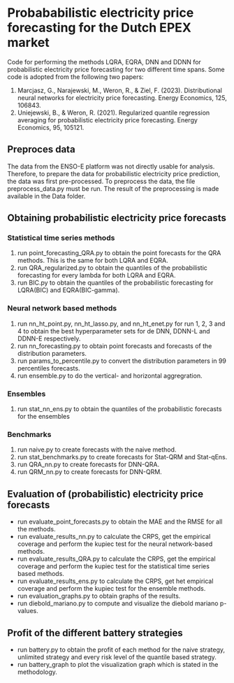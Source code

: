 # Probababilistic electricity price forecasting for the Dutch EPEX market
Code for performing the methods LQRA, EQRA, DNN and DDNN for probabilistic electricity price forecasting for two 
different time spans. Some code is adopted from the following two papers:
1. Marcjasz, G., Narajewski, M., Weron, R., & Ziel, F. (2023). Distributional neural networks for electricity price 
forecasting. Energy Economics, 125, 106843.
2. Uniejewski, B., & Weron, R. (2021). Regularized quantile regression averaging for probabilistic electricity price 
forecasting. Energy Economics, 95, 105121.

## Preproces data
The data from the ENSO-E platform was not directly usable for analysis. Therefore, to prepare the data for probabilistic 
electricity price prediction, the data was first pre-processed. To preprocess the data, the file preprocess_data.py must
be run. The result of the preprocessing is made available 
in the Data folder.

## Obtaining probabilistic electricity price forecasts
### Statistical time series methods
1. run point_forecasting_QRA.py to obtain the point forecasts for the QRA methods. This is the same for both LQRA and 
EQRA.
2. run QRA_regularized.py to obtain the quantiles of the probabilistic forecasting for every lambda for both LQRA and 
EQRA.
3. run BIC.py to obtain the quantiles of the probabilistic forecasting for LQRA(BIC) and EQRA(BIC-gamma).

### Neural network based methods
1. run nn_ht_point.py, nn_ht_lasso.py, and nn_ht_enet.py for run 1, 2, 3 and 4 to obtain the best hyperparameter sets
for de DNN, DDNN-L and DDNN-E respectively. 
2. run nn_forecasting.py to obtain point forecasts and forecasts of the distribution parameters.
3. run params_to_percentile.py to convert the distribution parameters in 99 percentiles forecasts.
4. run ensemble.py to do the vertical- and horizontal aggregration.

### Ensembles
1. run stat_nn_ens.py to obtain the quantiles of the probabilistic forecasts for the ensembles

### Benchmarks
1. run naive.py to create forecasts with the naive method.
2. run stat_benchmarks.py to create forecasts for Stat-QRM and Stat-qEns.
3. run QRA_nn.py to create forecasts for DNN-QRA.
4. run QRM_nn.py to create forecasts for DNN-QRM.

## Evaluation of (probabilistic) electricity price forecasts 
- run evaluate_point_forecasts.py to obtain the MAE and the RMSE for all the methods.
- run evaluate_results_nn.py to calculate the CRPS, get the empirical coverage and perform the kupiec test for the
neural network-based methods. 
- run evaluate_results_QRA.py to calculate the CRPS, get the empirical coverage and perform the kupiec test for the 
statistical time series based methods. 
- run evaluate_results_ens.py to calculate the CRPS, get het empirical coverage and perform the kupiec test for the 
ensemble methods.
- run evaluation_graphs.py to obtain graphs of the results.
- run diebold_mariano.py to compute and visualize the diebold mariano p-values.

## Profit of the different battery strategies
- run battery.py to obtain the profit of each method for the naive strategy, unlimited strategy and every risk level of 
the quantile based strategy. 
- run battery_graph to plot the visualization graph which is stated in the methodology.